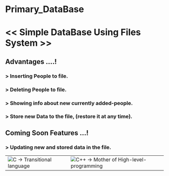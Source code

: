 #            Primary_DataBase
# << Simple DataBase Using Files System >>

## Advantages ....!
### > Inserting People to file.
### > Deleting People to file.
### > Showing info about new currently added-people.
### > Store new Data to the file, (restore it at any time).



## Coming Soon Features ...!
### > Updating new and stored data in the file.



<table>
  <tr>
    <td><img src="https://cdn.hackr.io/uploads/topics_svg/c.svg" alt="C -> Transitional language"></td>
    <td><img src="https://brandslogos.com/wp-content/uploads/thumbs/c-logo-black-and-white.png" alt="C++ -> Mother of High-level-programming"></td>
  </tr>
</table>



